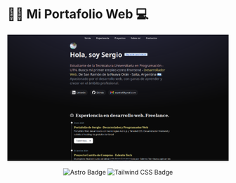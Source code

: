 # 🧑‍💻 Mi Portafolio Web 💻

<div align="center">
<a href="https://portafolio-web-sepia-six.vercel.app/">
<img src="./public/imagen/portafolio.png">
</a>
<p></p>
</div>

<div align="center">

![Astro Badge](https://img.shields.io/badge/Astro-FF3E00?logo=astro&logoColor=fff&style=flat)
![Tailwind CSS Badge](https://img.shields.io/badge/Tailwind%20CSS-06B6D4?logo=tailwindcss&logoColor=fff&style=flat)

</div>
